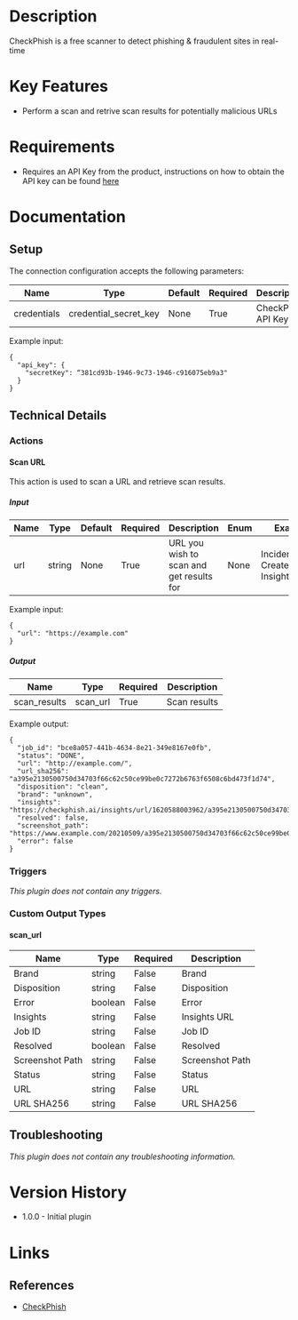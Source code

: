 # Description

CheckPhish is a free scanner to detect phishing & fraudulent sites in real-time

# Key Features

* Perform a scan and retrive scan results for potentially malicious URLs

# Requirements

* Requires an API Key from the product, instructions on how to obtain the API key can be found [here](https://checkphish.ai/docs/checkphish-api/#requestApiKey)
  
# Documentation

## Setup

The connection configuration accepts the following parameters:

|Name|Type|Default|Required|Description|Enum|Example|
|----|----|-------|--------|-----------|----|-------|
|credentials|credential_secret_key|None|True|CheckPhish API Key|None|1A2B3CC4D5E67F8901G2HI345J6K7L89|

Example input:

```
{
  "api_key": {
    "secretKey": “381cd93b-1946-9c73-1946-c916075eb9a3"
  }
}
```

## Technical Details

### Actions

#### Scan URL

This action is used to scan a URL and retrieve scan results.

##### Input

|Name|Type|Default|Required|Description|Enum|Example|
|----|----|-------|--------|-----------|----|-------|
|url|string|None|True|URL you wish to scan and get results for|None|Incident Created By InsightConnect|

Example input:

```
{
  "url": "https://example.com"
}
```

##### Output

|Name|Type|Required|Description|
|----|----|--------|-----------|
|scan_results|scan_url|True|Scan results|

Example output:

```
{
  "job_id": "bce8a057-441b-4634-8e21-349e8167e0fb",
  "status": "DONE",
  "url": "http://example.com/",
  "url_sha256": "a395e2130500750d34703f66c62c50ce99be0c7272b6763f6508c6bd473f1d74",
  "disposition": "clean",
  "brand": "unknown",
  "insights": "https://checkphish.ai/insights/url/1620588003962/a395e2130500750d34703f66c62c50ce99be0c7272b6763f6508c6bd473f1d74",
  "resolved": false,
  "screenshot_path": "https://www.example.com/20210509/a395e2130500750d34703f66c62c50ce99be0c7272b6763f6508c6bd473f1d74.png",
  "error": false
}
```

### Triggers

_This plugin does not contain any triggers._

### Custom Output Types

#### scan_url

|Name|Type|Required|Description|
|----|----|--------|-----------|
|Brand|string|False|Brand|
|Disposition|string|False|Disposition|
|Error|boolean|False|Error|
|Insights|string|False|Insights URL|
|Job ID|string|False|Job ID|
|Resolved|boolean|False|Resolved|
|Screenshot Path|string|False|Screenshot Path|
|Status|string|False|Status|
|URL|string|False|URL|
|URL SHA256|string|False|URL SHA256|


## Troubleshooting

_This plugin does not contain any troubleshooting information._

# Version History

* 1.0.0 - Initial plugin

# Links

## References

* [CheckPhish](https://checkphish.ai/)
